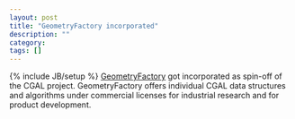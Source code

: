 ```yaml
---
layout: post
title: "GeometryFactory incorporated"
description: ""
category: 
tags: []
---
```

{% include JB/setup %}
<a href="http://www.geometryfactory.com">GeometryFactory</a> got incorporated as spin-off of the CGAL project. GeometryFactory offers individual CGAL data structures and algorithms under commercial licenses for industrial research and for product development.

